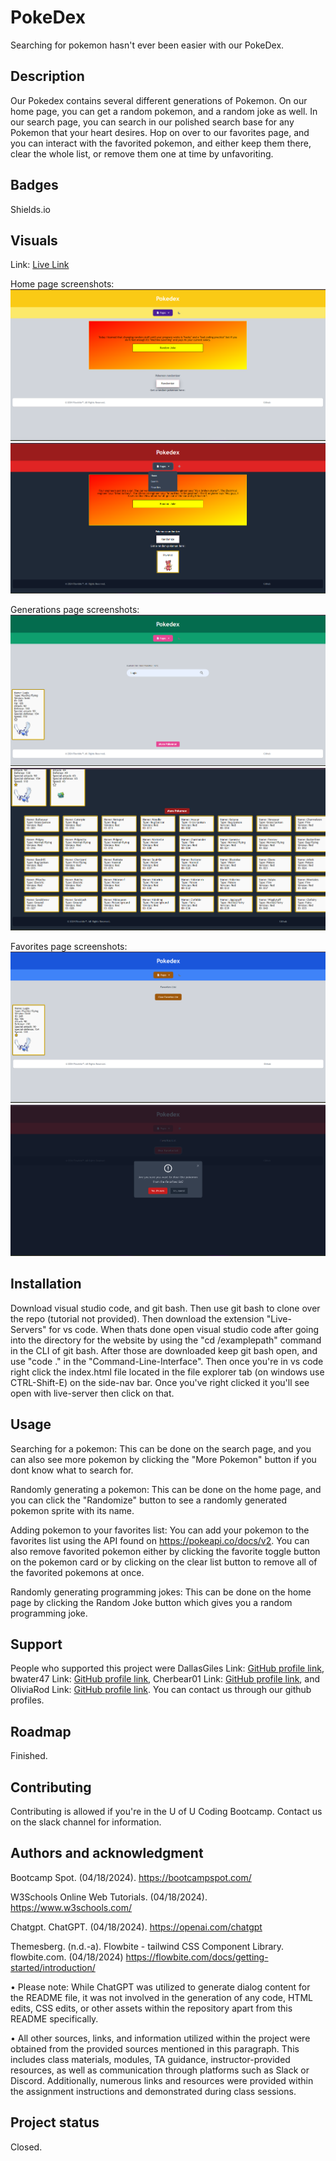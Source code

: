 # PokeDex
Searching for pokemon hasn't ever been easier with our PokeDex.

## Description
Our Pokedex contains several different generations of Pokemon. On our home page, you can get a random pokemon, and a random joke as well. In our search page, you can search in our polished search base for any Pokemon that your heart desires. Hop on over to our favorites page, and you can interact with the favorited pokemon, and either keep them there, clear the whole list, or remove them one at time by unfavoriting.

## Badges
Shields.io

## Visuals
Link: <a href="https://bwater47.github.io/Pokedex/" alt="live site link">Live Link</a>

Home page screenshots:
![img](./assets/images/Home1.png)
![img](./assets/images/Home2.png)

Generations page screenshots:
![img](./assets/images/Search1.png)
![img](./assets/images/Search2.png)

Favorites page screenshots:
![img](./assets/images/Favorite1.png)
![img](./assets/images/Favorite2.png)

## Installation
Download visual studio code, and git bash. Then use git bash to clone over the repo (tutorial not provided). Then download the extension "Live-Servers" for vs code. When thats done open visual studio code after going into the directory for the website by using the "cd /examplepath" command in the CLI of git bash. After those are downloaded keep git bash open, and use "code ." in the "Command-Line-Interface". Then once you're in vs code right click the index.html file located in the file explorer tab (on windows use CTRL-Shift-E) on the side-nav bar. Once you've right clicked it you'll see open with live-server then click on that.

## Usage
Searching for a pokemon: This can be done on the search page, and you can also see more pokemon by clicking the "More Pokemon" button if you dont know what to search for.

Randomly generating a pokemon: This can be done on the home page, and you can click the "Randomize" button to see a randomly generated pokemon sprite with its name. 

Adding pokemon to your favorites list: You can add your pokemon to the favorites list using the API found on https://pokeapi.co/docs/v2. You can also remove favorited pokemon either by clicking the favorite toggle button on the pokemon card or by clicking on the clear list button to remove all of the favorited pokemons at once.

Randomly generating programming jokes: This can be done on the home page by clicking the Random Joke button which gives you a random programming joke.

## Support
People who supported this project were DallasGiles Link: <a href="https://github.com/DallasGiles" alt="GitHub Link">GitHub profile link</a>, bwater47 Link: <a href="https://github.com/bwater47" alt="GitHub Link">GitHub profile link</a>, Cherbear01 Link: <a href="https://github.com/Cherbear01" alt="GitHub Link">GitHub profile link</a>, and OliviaRod Link: <a href="https://github.com/OliviaRod" alt="GitHub Link">GitHub profile link</a>. You can contact us through our github profiles.

## Roadmap
Finished.

## Contributing
Contributing is allowed if you're in the U of U Coding Bootcamp. Contact us on the slack channel for information.

## Authors and acknowledgment
Bootcamp Spot. (04/18/2024). https://bootcampspot.com/

W3Schools Online Web Tutorials. (04/18/2024). https://www.w3schools.com/ 

Chatgpt. ChatGPT. (04/18/2024). https://openai.com/chatgpt

Themesberg. (n.d.-a). Flowbite - tailwind CSS Component Library. flowbite.com. (04/18/2024) https://flowbite.com/docs/getting-started/introduction/ 

• Please note: While ChatGPT was utilized to generate dialog content for the README file, it was not involved in the generation of any code, HTML edits, CSS edits, or other assets within the repository apart from this README specifically.

• All other sources, links, and information utilized within the project were obtained from the provided sources mentioned in this paragraph. This includes class materials, modules, TA guidance, instructor-provided resources, as well as communication through platforms such as Slack or Discord. Additionally, numerous links and resources were provided within the assignment instructions and demonstrated during class sessions.

## Project status
Closed.